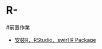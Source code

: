 # R-

#前置作業


* [安裝R、RStudio、swirl R Package](https://github.com/Jiaaa1014/R-/blob/master/installation.R)
